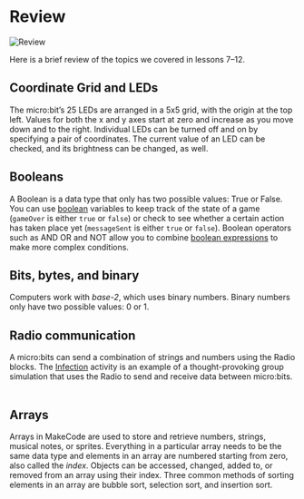 # Review

![Review](/static/courses/csintro/miniproject/review.png)

Here is a brief review of the topics we covered in lessons 7–12.  

## Coordinate Grid and LEDs

The micro:bit’s 25 LEDs are arranged in a 5x5 grid, with the origin at the top left. Values for both the x and y axes start at zero and increase as you move down and to the right. Individual LEDs can be turned off and on by specifying a pair of coordinates. The current value of an LED can be checked, and its brightness can be changed, as well.  

## Booleans

A Boolean is a data type that only has two possible values: True or False. You can use [boolean](/types/boolean) variables to keep track of the state of a game (`gameOver` is either `true` or `false`) or check to see whether a certain action has taken place yet (`messageSent` is either `true` or `false`). Boolean operators such as AND OR and NOT allow you to combine [boolean expressions](/blocks/logic/boolean) to make more complex conditions.  

## Bits, bytes, and binary

Computers work with *base-2*, which uses binary numbers. Binary numbers only have two possible values: 0 or 1.  

## Radio communication

A micro:bits can send a combination of strings and numbers using the Radio blocks. The [Infection](/projects/infection) activity is an example of a thought-provoking group simulation that uses the Radio to send and receive data between micro:bits.  

## Arrays

Arrays in MakeCode are used to store and retrieve numbers, strings, musical notes, or sprites. Everything in a particular array needs to be the same data type and elements in an array are numbered starting from zero, also called the *index*. Objects can be accessed, changed, added to, or removed from an array using their index. Three common methods of sorting elements in an array are bubble sort, selection sort, and insertion sort.